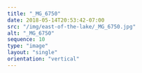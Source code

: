 ```yaml
---
title: "_MG_6750"
date: 2018-05-14T20:53:42-07:00
src: "/img/east-of-the-lake/_MG_6750.jpg"
alt: "_MG_6750"
sequence: 10
type: "image"
layout: "single"
orientation: "vertical"
---
```

